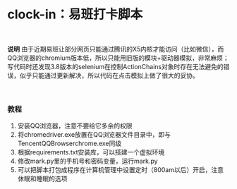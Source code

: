 # clock-in：易班打卡脚本

<br/>

**说明**
由于近期易班让部分网页只能通过腾讯的X5内核才能访问（比如微信），而QQ浏览器的chromium版本低，所以只能用旧版的模块+驱动器模拟，非常麻烦；写代码时还发现3.8版本的selenium在控制ActionChains对象时存在无法避免的错误，似乎只能通过更新解决，所以代码在点击模拟上做了很大的妥协。

<br/>

### 教程
1. 安装QQ浏览器，注意不要给它多余的权限
2. 将chromedriver.exe放置在QQ浏览器文件目录中，即与TencentQQBrowserchrome.exe同级
3. 根据requirements.txt安装库，可以搭建一个虚拟环境
4. 修改mark.py里的手机号和密码变量，运行mark.py
5. 可以把脚本打包成程序在计算机管理中设置定时（800am以后）开启，注意休眠和睡眠的选项
